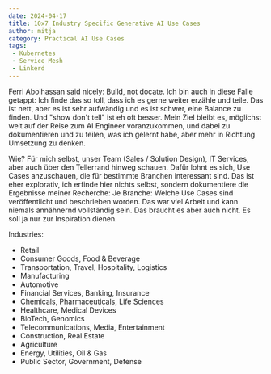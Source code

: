 ```yaml
---
date: 2024-04-17
title: 10x7 Industry Specific Generative AI Use Cases
author: mitja
category: Practical AI Use Cases
tags:
 - Kubernetes
 - Service Mesh
 - Linkerd
---
```


Ferri Abolhassan said nicely: Build, not docate. Ich bin auch in diese Falle getappt: Ich finde das so toll, dass ich es gerne weiter erzähle und teile. Das ist nett, aber es ist sehr aufwändig und es ist schwer, eine Balance zu finden. Und "show don't tell" ist eh oft besser. Mein Ziel bleibt es, möglichst weit auf der Reise zum AI Engineer voranzukommen, und dabei zu dokumentieren und zu teilen, was ich gelernt habe, aber mehr in Richtung Umsetzung zu denken.

Wie? Für mich selbst, unser Team (Sales / Solution Design), IT Services, aber auch über den Tellerrand hinweg schauen. Dafür lohnt es sich, Use Cases anzuschauen, die für bestimmte Branchen interessant sind. Das ist eher explorativ, ich erfinde hier nichts selbst, sondern dokumentiere die Ergebnisse meiner Recherche: Je Branche: Welche Use Cases sind veröffentlicht und beschrieben worden. Das war viel Arbeit und kann niemals annähnernd vollständig sein. Das braucht es aber auch nicht. Es soll ja nur zur Inspiration dienen.

Industries:

- Retail
- Consumer Goods, Food & Beverage
- Transportation, Travel, Hospitality, Logistics
- Manufacturing
- Automotive
- Financial Services, Banking, Insurance
- Chemicals, Pharmaceuticals, Life Sciences
- Healthcare, Medical Devices
- BioTech, Genomics
- Telecommunications, Media, Entertainment
- Construction, Real Estate
- Agriculture
- Energy, Utilities, Oil & Gas
- Public Sector, Government, Defense
